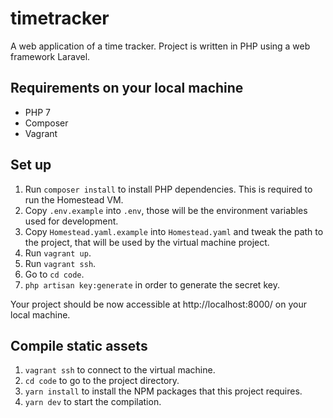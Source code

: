 # timetracker

A web application of a time tracker. Project is written in PHP using a web
framework Laravel.

## Requirements on your local machine

* PHP 7
* Composer
* Vagrant

## Set up

1. Run `composer install` to install PHP dependencies. This is required to run
   the Homestead VM.
1. Copy `.env.example` into `.env`, those will be the environment variables
   used for development.
1. Copy `Homestead.yaml.example` into `Homestead.yaml` and tweak the path to
   the project, that will be used by the virtual machine project.
1. Run `vagrant up`.
1. Run `vagrant ssh`.
1. Go to `cd code`.
1. `php artisan key:generate` in order to generate the secret key.

Your project should be now accessible at http://localhost:8000/ on your local
machine.

## Compile static assets

1. `vagrant ssh` to connect to the virtual machine.
2. `cd code` to go to the project directory.
3. `yarn install` to install the NPM packages that this project requires.
4. `yarn dev` to start the compilation.
